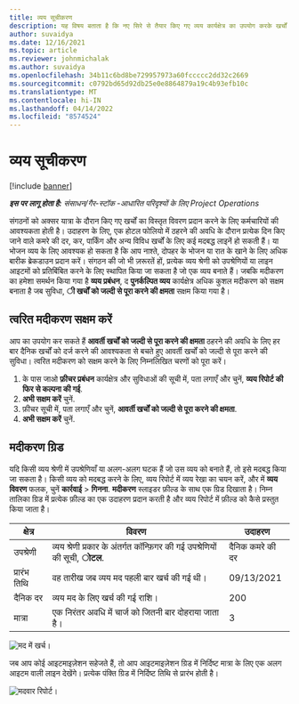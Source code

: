 ```yaml
---
title: व्यय सूचीकरण
description: यह विषय बताता है कि नए सिरे से तैयार किए गए व्यय कार्यक्षेत्र का उपयोग करके खर्चों को कैसे व्यवस्थित किया जाए।
author: suvaidya
ms.date: 12/16/2021
ms.topic: article
ms.reviewer: johnmichalak
ms.author: suvaidya
ms.openlocfilehash: 34b11c6bd8be729957973a60fccccc2dd32c2669
ms.sourcegitcommit: c0792bd65d92db25e0e8864879a19c4b93efb10c
ms.translationtype: MT
ms.contentlocale: hi-IN
ms.lasthandoff: 04/14/2022
ms.locfileid: "8574524"
---
```

# <a name="expense-itemization"></a>व्यय सूचीकरण

[!include [banner](../includes/banner.md)]

_**इस पर लागू होता है:** संसाधन/गैर-स्टॉक -आधारित परिदृश्यों के लिए Project Operations_

संगठनों को अक्सर यात्रा के दौरान किए गए खर्चों का विस्तृत विवरण प्रदान करने के लिए कर्मचारियों की आवश्यकता होती है। उदाहरण के लिए, एक होटल फोलियो में ठहरने की अवधि के दौरान प्रत्येक दिन किए जाने वाले कमरे की दर, कर, पार्किंग और अन्य विविध खर्चों के लिए कई मदबद्ध लाइनें हो सकती हैं। या भोजन व्यय के लिए आवश्यक हो सकता है कि आप नाश्ते, दोपहर के भोजन या रात के खाने के लिए अधिक बारीक ब्रेकडाउन प्रदान करें। संगठन की जो भी ज़रूरतें हों, प्रत्येक व्यय श्रेणी को उपश्रेणियों या लाइन आइटमों को प्रतिबिंबित करने के लिए स्थापित किया जा सकता है जो एक व्यय बनाते हैं। जबकि मदीकरण का हमेशा समर्थन किया गया है **व्यय प्रबंधन**, द **पुनर्कल्पित व्यय** कार्यक्षेत्र अधिक कुशल मदीकरण को सक्षम बनाता है जब सुविधा, **ी खर्चों को जल्दी से पूरा करने की क्षमता** सक्षम किया गया है।  

## <a name="enable-quick-itemization"></a>त्वरित मदीकरण सक्षम करें 

आप का उपयोग कर सकते हैं **आवर्ती खर्चों को जल्दी से पूरा करने की क्षमता** ठहरने की अवधि के लिए हर बार दैनिक खर्चों को दर्ज करने की आवश्यकता से बचते हुए आवर्ती खर्चों को जल्दी से पूरा करने की सुविधा। त्वरित मदीकरण को सक्षम करने के लिए निम्नलिखित चरणों को पूरा करें।

1. के पास जाओ **फ़ीचर प्रबंधन** कार्यक्षेत्र और सुविधाओं की सूची में, पता लगाएँ और चुनें, **व्यय रिपोर्ट की फिर से कल्पना की गई**. 
2. **अभी सक्षम करें** चुनें. 
3. फ़ीचर सूची में, पता लगाएँ और चुनें, **आवर्ती खर्चों को जल्दी से पूरा करने की क्षमता**.
4. **अभी सक्षम करें** चुनें. 

## <a name="itemization-grid"></a>मदीकरण ग्रिड 

यदि किसी व्यय श्रेणी में उपश्रेणियाँ या अलग-अलग घटक हैं जो उस व्यय को बनाते हैं, तो इसे मदबद्ध किया जा सकता है। किसी व्यय को मदबद्ध करने के लिए, व्यय रिपोर्ट में व्यय रेखा का चयन करें, और में **व्यय विवरण** फलक, चुनें **कार्रवाई** > **गिनना**. **मदीकरण** स्लाइडर फ़ील्ड के साथ एक ग्रिड दिखाता है। निम्न तालिका ग्रिड में प्रत्येक फ़ील्ड का एक उदाहरण प्रदान करती है और व्यय रिपोर्ट में फ़ील्ड को कैसे प्रस्तुत किया जाता है। 

|     क्षेत्र          |     विवरण                                                                                  |     उदाहरण              |
|--------------------|--------------------------------------------------------------------------------------------------|--------------------------|
|     उपश्रेणी    |     व्यय श्रेणी प्रकार के अंतर्गत कॉन्फ़िगर की गई उपश्रेणियों की सूची, **ोटल**.             |     दैनिक कमरे की दर      |
|     प्रारंभ तिथि     |     वह तारीख जब व्यय मद पहली बार खर्च की गई थी।                                           |     09/13/2021           |
|     दैनिक दर     |     व्यय मद के लिए खर्च की गई राशि।                                                    |     200                  |
|     मात्रा       |     एक निरंतर अवधि में चार्ज को जितनी बार दोहराया जाता है।                       |     3                    |

![मद में खर्च।](media/Itemization%20screen%201.png)

जब आप कोई आइटमाइज़ेशन सहेजते हैं, तो आप आइटमाइज़ेशन ग्रिड में निर्दिष्ट मात्रा के लिए एक अलग आइटम वाली लाइन देखेंगे। प्रत्येक पंक्ति ग्रिड में निर्दिष्ट तिथि से प्रारंभ होती है।

![मदवार रिपोर्ट।](media/Itemization%20screen%202.png)


